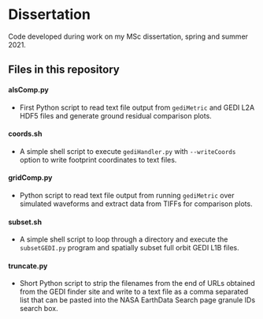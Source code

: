 # Dissertation

Code developed during work on my MSc dissertation, spring and summer 2021.

## Files in this repository

#### alsComp.py
* First Python script to read text file output from ```gediMetric``` and GEDI L2A HDF5 files and generate ground residual comparison plots.

#### coords.sh
* A simple shell script to execute ```gediHandler.py``` with ```--writeCoords``` option to write footprint coordinates to text files.

#### gridComp.py
* Python script to read text file output from running ```gediMetric``` over simulated waveforms and extract data from TIFFs for comparison plots.

#### subset.sh
* A simple shell script to loop through a directory and execute the ```subsetGEDI.py``` program and spatially subset full orbit GEDI L1B files.

#### truncate.py
* Short Python script to strip the filenames from the end of URLs obtained from the GEDI finder site and write to a text file
as a comma separated list that can be pasted into the NASA EarthData Search page granule IDs search box.
